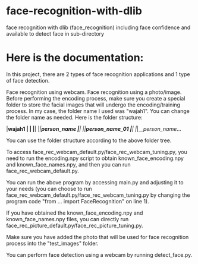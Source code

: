 # face-recognition-with-dlib
face recognition with dlib (face_recognition) including face confidence and available to detect face in sub-directory

# Here is the documentation:

In this project, there are 2 types of face recognition applications and 1 type of face detection.

Face recognition using webcam.
Face recognition using a photo/image.
Before performing the encoding process, make sure you create a special folder to store the facial images that will undergo the encoding/training process. In my case, the folder name I used was "wajah1". You can change the folder name as needed. Here is the folder structure:

|__wajah1
|  |
|__|
|__|___person_name
|__|
|__|___person_name_01
|__|
|__|___person_name_...


You can use the folder structure according to the above folder tree.

To access face_rec_webcam_default.py/face_rec_webcam_tuning.py, you need to run the encoding.npy script to obtain known_face_encoding.npy and known_face_names.npy, and then you can run face_rec_webcam_default.py.

You can run the above program by accessing main.py and adjusting it to your needs (you can choose to run face_rec_webcam_default.py/face_rec_webcam_tuning.py by changing the program code "from ... import FaceRecognition" on line 1).

If you have obtained the known_face_encoding.npy and known_face_names.npy files, you can directly run face_rec_picture_default.py/face_rec_picture_tuning.py.

Make sure you have added the photo that will be used for face recognition process into the "test_images" folder.

You can perform face detection using a webcam by running detect_face.py.
